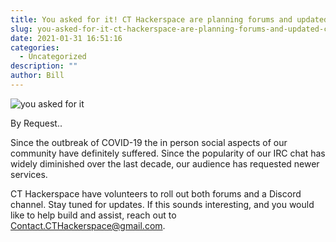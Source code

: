 ```yaml
---
title: You asked for it! CT Hackerspace are planning forums and updated chat
slug: you-asked-for-it-ct-hackerspace-are-planning-forums-and-updated-chat
date: 2021-01-31 16:51:16
categories:
  - Uncategorized
description: ""
author: Bill
---
```



![you asked for it](/uploads/2021/01/you-asked-for-it.png)

By Request..

Since the outbreak of COVID-19 the in person social aspects of our community have definitely suffered. Since the popularity of our IRC chat has widely diminished over the last decade, our audience has requested newer services.

CT Hackerspace have volunteers to roll out both forums and a Discord channel. Stay tuned for updates. If this sounds interesting, and you would like to help build and assist, reach out to [Contact.CTHackerspace@gmail.com](mailto:Contact.CTHackerspace@gmail.com).
